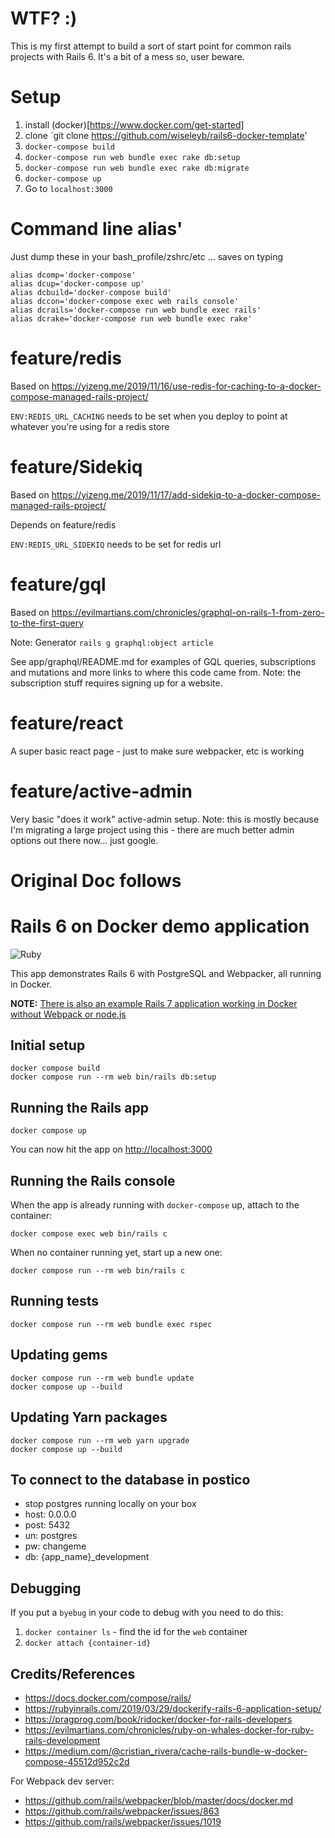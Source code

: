 # WTF? :)

This is my first attempt to build a sort of start point for common rails projects with Rails 6. It's a bit of a mess so, user beware.

# Setup

1. install (docker)[https://www.docker.com/get-started]
2. clone `git clone https://github.com/wiseleyb/rails6-docker-template'
3. `docker-compose build`
4. `docker-compose run web bundle exec rake db:setup`
5. `docker-compose run web bundle exec rake db:migrate`
6. `docker-compose up`
7. Go to `localhost:3000`

# Command line alias'

Just dump these in your bash_profile/zshrc/etc ... saves on typing

```
alias dcomp='docker-compose'
alias dcup='docker-compose up'
alias dcbuild='docker-compose build'
alias dccon='docker-compose exec web rails console'
alias dcrails='docker-compose run web bundle exec rails'
alias dcrake='docker-compose run web bundle exec rake'
```

# feature/redis

Based on https://yizeng.me/2019/11/16/use-redis-for-caching-to-a-docker-compose-managed-rails-project/

`ENV:REDIS_URL_CACHING` needs to be set when you deploy to point at whatever you're using for a redis store

# feature/Sidekiq

Based on https://yizeng.me/2019/11/17/add-sidekiq-to-a-docker-compose-managed-rails-project/

Depends on feature/redis

`ENV:REDIS_URL_SIDEKIQ` needs to be set for redis url

# feature/gql

Based on https://evilmartians.com/chronicles/graphql-on-rails-1-from-zero-to-the-first-query

Note: Generator `rails g graphql:object article`

See app/graphql/README.md for examples of GQL queries, subscriptions and mutations and more links to where this code came from.  Note: the subscription stuff requires signing up for a website.

# feature/react

A super basic react page - just to make sure webpacker, etc is working

# feature/active-admin

Very basic "does it work" active-admin setup. Note: this is mostly because I'm migrating a large project using this - there are much better admin options out there now... just google.

# Original Doc follows

# Rails 6 on Docker demo application

![Ruby](https://github.com/ryanwi/rails-on-docker/workflows/Ruby/badge.svg)

This app demonstrates Rails 6 with PostgreSQL and Webpacker, all running in Docker.

**NOTE:** [There is also an example Rails 7 application working in Docker without Webpack or node.js](https://github.com/ryanwi/rails7-on-docker)

## Initial setup
```
docker compose build
docker compose run --rm web bin/rails db:setup
```

## Running the Rails app
```
docker compose up
```

You can now hit the app on [http://localhost:3000](http://localhost:3000)

## Running the Rails console
When the app is already running with `docker-compose` up, attach to the container:
```
docker compose exec web bin/rails c
```

When no container running yet, start up a new one:
```
docker compose run --rm web bin/rails c
```

## Running tests
```
docker compose run --rm web bundle exec rspec
```

## Updating gems
```
docker compose run --rm web bundle update
docker compose up --build
```

## Updating Yarn packages
```
docker compose run --rm web yarn upgrade
docker compose up --build
```

## To connect to the database in postico

* stop postgres running locally on your box
* host: 0.0.0.0
* post: 5432
* un: postgres
* pw: changeme
* db: {app_name}_development

## Debugging

If you put a `byebug` in your code to debug with you need to do this:

1) `docker container ls` - find the id for the `web` container
2) `docker attach {container-id}`

## Credits/References

* https://docs.docker.com/compose/rails/
* https://rubyinrails.com/2019/03/29/dockerify-rails-6-application-setup/
* https://pragprog.com/book/ridocker/docker-for-rails-developers
* https://evilmartians.com/chronicles/ruby-on-whales-docker-for-ruby-rails-development
* https://medium.com/@cristian_rivera/cache-rails-bundle-w-docker-compose-45512d952c2d

For Webpack dev server:
* https://github.com/rails/webpacker/blob/master/docs/docker.md
* https://github.com/rails/webpacker/issues/863
* https://github.com/rails/webpacker/issues/1019
